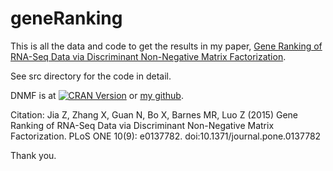 # geneRanking

This is all the data and code to get the results in my paper, [Gene Ranking of RNA-Seq Data via Discriminant Non-Negative Matrix Factorization](http://journals.plos.org/plosone/article?id=10.1371/journal.pone.0137782).

See src directory for the code in detail.

DNMF is at [![CRAN Version](http://www.r-pkg.org/badges/version/DNMF)](http://cran.r-project.org/web/packages/DNMF) or [my github](https://github.com/zhilongjia/DNMF).

Citation: Jia Z, Zhang X, Guan N, Bo X, Barnes MR, Luo Z (2015) Gene Ranking of RNA-Seq Data via Discriminant Non-Negative Matrix Factorization. PLoS ONE 10(9): e0137782. doi:10.1371/journal.pone.0137782

Thank you.
